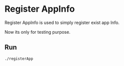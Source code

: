 # Register AppInfo

Register AppInfo is used to simply register exist app Info.

Now its only for testing purpose.

## Run

``` 
./registerApp
```
